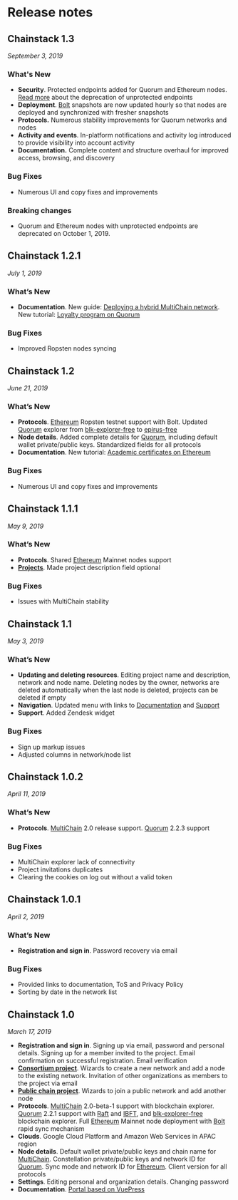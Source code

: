 # Release notes

## Chainstack 1.3

*September 3, 2019*

### What's New

* **Security**. Protected endpoints added for Quorum and Ethereum nodes. [Read more](https://chainstack.com/protected-endpoints-for-ethereum-and-quorum-nodes-on-chainstack/) about the deprecation of unprotected endpoints
* **Deployment**. [Bolt](/glossary/bolt) snapshots are now updated hourly so that nodes are deployed and synchronized with fresher snapshots
* **Protocols.** Numerous stability improvements for Quorum networks and nodes
* **Activity and events**. In-platform notifications and activity log introduced to provide visibility into account activity
* **Documentation.** Complete content and structure overhaul for improved access, browsing, and discovery

### Bug Fixes

- Numerous UI and copy fixes and improvements

### Breaking changes

* Quorum and Ethereum nodes with unprotected endpoints are deprecated on October 1, 2019.

## Chainstack 1.2.1

*July 1, 2019*

### What’s New

* **Documentation**. New guide: [Deploying a hybrid MultiChain network](/operations/multichain/deploying-a-hybrid-network). New tutorial: [Loyalty program on Quorum](/tutorials/loyalty-program-on-quorum)

### Bug Fixes

* Improved Ropsten nodes syncing

## Chainstack 1.2

*June 21, 2019*

### What’s New

* **Protocols**. [Ethereum](/blockchains/ethereum) Ropsten testnet support with Bolt. Updated [Quorum](/blockchains/quorum) explorer from [blk-explorer-free](https://github.com/blk-io/blk-explorer-free) to [epirus-free](https://github.com/blk-io/epirus-free)
* **Node details**. Added complete details for [Quorum](/blockchains/quorum), including default wallet private/public keys. Standardized fields for all protocols
* **Documentation**. New tutorial: [Academic certificates on Ethereum](/tutorials/academic-certificates-on-ethereum)

### Bug Fixes

* Numerous UI and copy fixes and improvements

## Chainstack 1.1.1

*May 9, 2019*

### What’s New

* **Protocols**. Shared [Ethereum](/blockchains/ethereum) Mainnet nodes support
* [**Projects**](/glossary/project). Made project description field optional

### Bug Fixes

* Issues with MultiChain stability

## Chainstack 1.1

*May 3, 2019*

### What’s New

* **Updating and deleting resources**. Editing project name and description, network and node name. Deleting nodes by the owner, networks are deleted automatically when the last node is deleted, projects can be deleted if empty
* **Navigation**. Updated menu with links to [Documentation](../) and [Support](https://support.chainstack.com)
* **Support**. Added Zendesk widget

### Bug Fixes

* Sign up markup issues
* Adjusted columns in network/node list
 
## Chainstack 1.0.2

*April 11, 2019*

### What’s New

* **Protocols**. [MultiChain](/blockchains/multichain) 2.0 release support. [Quorum](/blockchains/quorum) 2.2.3 support

### Bug Fixes

* MultiChain explorer lack of connectivity
* Project invitations duplicates
* Clearing the cookies on log out without a valid token
 
## Chainstack 1.0.1

*April 2, 2019*

### What’s New

* **Registration and sign in**. Password recovery via email

### Bug Fixes

* Provided links to documentation, ToS and Privacy Policy
* Sorting by date in the network list
 
## Chainstack 1.0

*March 17, 2019*

* **Registration and sign in**. Signing up via email, password and personal details. Signing up for a member invited to the project. Email confirmation on successful registration. Email verification
* [**Consortium project**](/glossary/consortium-project). Wizards to create a new network and add a node to the existing network. Invitation of other organizations as members to the project via email
* [**Public chain project**](/glossary/public-chain-project). Wizards to join a public network and add another node
* **Protocols**. [MultiChain](/blockchains/multichain) 2.0-beta-1 support with blockchain explorer. [Quorum](/blockchains/quorum) 2.2.1 support with [Raft](/blockchains/quorum#raft) and [IBFT](/blockchains/quorum#istanbul-byzantine-fault-tolerance), and [blk-explorer-free](https://github.com/blk-io/blk-explorer-free) blockchain explorer. Full [Ethereum](/blockchains/ethereum) Mainnet node deployment with [Bolt](/glossary/bolt) rapid sync mechanism
* **Clouds**. Google Cloud Platform and Amazon Web Services in APAC region
* **Node details**. Default wallet private/public keys and chain name for [MultiChain](/blockchains/multichain). Constellation private/public keys and network ID for [Quorum](/blockchains/quorum). Sync mode and network ID for [Ethereum](/blockchains/ethereum). Client version for all protocols
* **Settings**. Editing personal and organization details. Changing password
* **Documentation**. [Portal based on VuePress](../)
